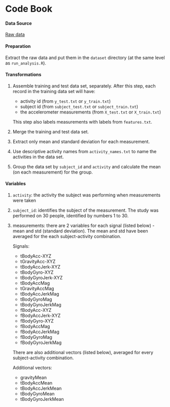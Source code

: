 # Code Book

#### Data Source
[Raw data](https://d396qusza40orc.cloudfront.net/getdata%2Fprojectfiles%2FUCI%20HAR%20Dataset.zip)

#### Preparation

Extract the raw data and put them in the `dataset` directory (at the same level as `run_analysis.R`).

#### Transformations
1. Assemble training and test data set, separately. 
After this step, each record in the training data set will have:

	- activity id (from `y_test.txt` or `y_train.txt`)
	- subject id (from `subject_test.txt` or `subject_train.txt`)
	- the accelerometer measurements (from `X_test.txt` or `X_train.txt`)

	This step also labels measurements with labels from `features.txt`.

2. Merge the training and test data set.
3. Extract only mean and standard deviation for each measurement.
4. Use descriptive activity names from `activity_names.txt` to name the activities in the data set.
5. Group the data set by `subject_id` and `activity` and calculate the mean (on each measurement) for the group.


#### Variables

1. `activity`: the activity the subject was performing when measurements were taken
2. `subject_id`: identifies the subject of the measurement. The study was performed on 30 people, identified by numbers 1 to 30.
3. measurements: there are 2 variables for each signal (listed below) - mean and std (standard deviation). The mean and std have been averaged for the each subject-activity combination.

	Signals:
	- tBodyAcc-XYZ
	- tGravityAcc-XYZ
	- tBodyAccJerk-XYZ
	- tBodyGyro-XYZ
	- tBodyGyroJerk-XYZ
	- tBodyAccMag
	- tGravityAccMag
	- tBodyAccJerkMag
	- tBodyGyroMag
	- tBodyGyroJerkMag
	- fBodyAcc-XYZ
	- fBodyAccJerk-XYZ
	- fBodyGyro-XYZ
	- fBodyAccMag
	- fBodyAccJerkMag
	- fBodyGyroMag
	- fBodyGyroJerkMag
	
	
	There are also additional vectors (listed below), averaged for every subject-activity combination.
	
	Additional vectors:
	- gravityMean
	- tBodyAccMean
	- tBodyAccJerkMean
	- tBodyGyroMean
	- tBodyGyroJerkMean




